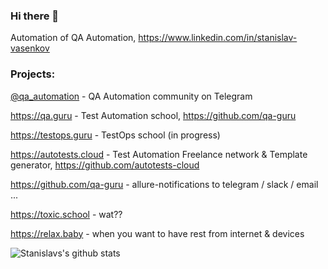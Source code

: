 ### Hi there 👋

Automation of QA Automation, https://www.linkedin.com/in/stanislav-vasenkov

### Projects: 
[@qa_automation](https://t.me/qa_automation) - QA Automation community on Telegram

https://qa.guru - Test Automation school, https://github.com/qa-guru

https://testops.guru - TestOps school (in progress)

https://autotests.cloud - Test Automation Freelance network & Template generator, https://github.com/autotests-cloud

https://github.com/qa-guru - allure-notifications to telegram / slack / email ...

https://toxic.school - wat??

https://relax.baby - when you want to have rest from internet & devices

<!--
**svasenkov/svasenkov** is a ✨ _special_ ✨ repository because its `README.md` (this file) appears on your GitHub profile.

Here are some ideas to get you started:

- 🔭 I’m currently working on ...
- 🌱 I’m currently learning ...
- 👯 I’m looking to collaborate on ...
- 🤔 I’m looking for help with ...
- 💬 Ask me about ...
- 📫 How to reach me: ...
- 😄 Pronouns: ...
- ⚡ Fun fact: ...
-->
![Stanislavs's github stats](https://github-readme-stats.vercel.app/api?username=svasenkov&show_icons=true&theme=radical)
